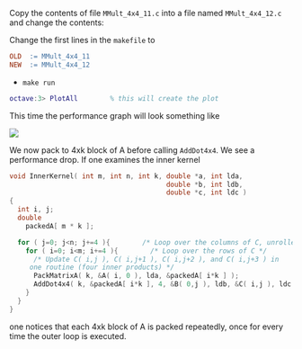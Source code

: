 Copy the contents of file `MMult_4x4_11.c` into a file named `MMult_4x4_12.c` and change the contents:

Change the first lines in the `makefile` to
```makefile
OLD  := MMult_4x4_11
NEW  := MMult_4x4_12
```
 * `make run`
```matlab
octave:3> PlotAll        % this will create the plot
```

This time the performance graph will look something like

![](https://github.com/SudoNohup/HowToOptimizeGemm/raw/master/figures/compare_MMult-4x4-11_MMult-4x4-12.png)


We now pack to 4xk block of A before calling `AddDot4x4`.  We see a performance drop.  If one examines the inner kernel
```c
void InnerKernel( int m, int n, int k, double *a, int lda, 
                                       double *b, int ldb,
                                       double *c, int ldc )
{
  int i, j;
  double 
    packedA[ m * k ];

  for ( j=0; j<n; j+=4 ){        /* Loop over the columns of C, unrolled by 4 */
    for ( i=0; i<m; i+=4 ){        /* Loop over the rows of C */
      /* Update C( i,j ), C( i,j+1 ), C( i,j+2 ), and C( i,j+3 ) in
	 one routine (four inner products) */
      PackMatrixA( k, &A( i, 0 ), lda, &packedA[ i*k ] );
      AddDot4x4( k, &packedA[ i*k ], 4, &B( 0,j ), ldb, &C( i,j ), ldc );
    }
  }
}
```

one notices that each 4xk block of A is packed repeatedly, once for every time the outer loop is executed.

